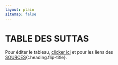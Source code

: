```yaml
---
layout: plain
sitemap: false
---
```



# TABLE DES SUTTAS
Pour éditer le tableau, [clicker ici](https://docs.google.com/spreadsheets/d/1oaNpv9M5f5pc6gEi2Pl2Wya4NUf7P8hQfvhBSVPdQto/edit?usp=sharing) et pour les liens des [SOURCES](/SOURCES){:.heading.flip-title}.


<script  src="https://ajax.googleapis.com/ajax/libs/jquery/1.7.1/jquery.min.js"></script>
<script  src="https://cdnjs.cloudflare.com/ajax/libs/PapaParse/4.1.2/papaparse.js"></script>
<script>
function arrayToTable(tableData) {
var table = $('<table></table>');
$(tableData).each(function(i, rowData) {
var row = $('<tr></tr>');
$(rowData).each(function(j, cellData) {
row.append($('<td>' + cellData + '</td>'));
});
table.append(row);
});
return table;
}
$.ajax({
type: "GET",
url: "https://docs.google.com/spreadsheets/d/e/2PACX-1vS6JJL3ePsnRKYtZ2926L8KnmujZIPi5EpRPtNLveuGiMyNcDlawbfbcydOZK3PI6fDgLeunx_3NFWm/pub?output=csv",
success: function(data) {
$('article').append(arrayToTable(Papa.parse(data).data));
}
});
</script>

